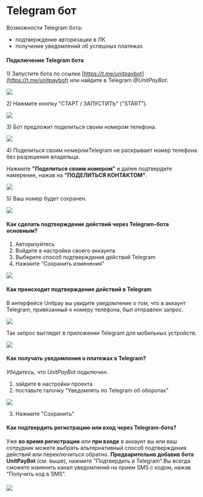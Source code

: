 # Telegram бот

Возможности Telegram бота:

* подтверждение авторизации в ЛК
* получение уведомлений об успешных платежах

#### Подключение Telegram бота

1\) Запустите бота по ссылке [https://t.me/unitpaybot](https://t.me/unitpaybot) или найдите в Telegram _@UnitPayBot._

![](https://d33v4339jhl8k0.cloudfront.net/docs/assets/551a91dbe4b0221aadf24410/images/5e563a082c7d3a7e9ae84fc2/file-lMjvcoAMfG.png)

2\) Нажмите кнопку "СТАРТ / ЗАПУСТИТЬ" \("START"\).

![](https://d33v4339jhl8k0.cloudfront.net/docs/assets/551a91dbe4b0221aadf24410/images/5e563a3204286364bc95dfd5/file-nTyCNt6yIR.png)

3\) Бот предложит поделиться своим номером телефона. 

![](https://d33v4339jhl8k0.cloudfront.net/docs/assets/551a91dbe4b0221aadf24410/images/5e563a6704286364bc95dfd8/file-t1Xo4XoOL0.png)

4\) Поделиться своим номеромTelegram не раскрывает номер телефона без разрешения владельца.

Нажмите **"Поделиться своим номером"** и далее подтвердите намерение, нажав на **"ПОДЕЛИТЬСЯ КОНТАКТОМ"**. 

![](https://d33v4339jhl8k0.cloudfront.net/docs/assets/551a91dbe4b0221aadf24410/images/5e560e9904286364bc95de8b/file-8jFWJoMtkd.png)

5\) Ваш номер будет сохранен.

![](https://d33v4339jhl8k0.cloudfront.net/docs/assets/551a91dbe4b0221aadf24410/images/5e563b1004286364bc95dfde/file-Z5MqdIlMG2.png)

#### 

#### Как сделать подтверждение действий через Telegram-бота основным?

1. Авторизуйтесь
2. Войдите в настройки своего аккаунта
3. Выберите способ подтверждения действий Telegram
4. Нажмите "Cохранить изменения" 

![](https://d33v4339jhl8k0.cloudfront.net/docs/assets/551a91dbe4b0221aadf24410/images/5e5608632c7d3a7e9ae84e35/file-jqOCmjlXJ1.png)

#### 

#### **Как происходит подтверждение действий в Telegram**

В интерфейсе Unitpay вы увидите уведомление о том, что в аккаунт Telegram, привязанный к номеру телефона, был отправлен запрос. 

![](https://d33v4339jhl8k0.cloudfront.net/docs/assets/551a91dbe4b0221aadf24410/images/5e5936f504286364bc960139/file-n89853c8Po.png)

Так запрос выглядит в приложении Telegram для мобильных устройств. 

![](https://d33v4339jhl8k0.cloudfront.net/docs/assets/551a91dbe4b0221aadf24410/images/5e566a782c7d3a7e9ae85236/file-jLPL9oSwpI.jpg)

#### 

#### Как получать уведомления о платежах в Telegram?

_Убедитесь, что UnitPayBot подключен._

1. зайдите в настройки проекта 
2. поставьте галочку "Уведомлять по Telegram об оборотах"

![](https://d33v4339jhl8k0.cloudfront.net/docs/assets/551a91dbe4b0221aadf24410/images/5eddf5712c7d3a10cba88861/file-F7OcyExBBe.png)

3. Нажмите "Сохранить"

#### **Как подтвердить регистрацию или вход через Telegram-бота?**

Уже **во время регистрации** или **при входе** в аккаунт вы или ваш сотрудник можете выбрать альтернативный способ подтверждения действий или переключиться обратно. **Предварительно добавив бота UnitPayBot** \(см. выше\), нажмите "Подтвердить в Telegram".Вы всегда сможете изменить канал уведомлений на прием SMS с кодом, нажав "Получить код в SMS".

#### ![](https://d33v4339jhl8k0.cloudfront.net/docs/assets/551a91dbe4b0221aadf24410/images/5e59377504286364bc960143/file-2diuaU5rVe.png)

